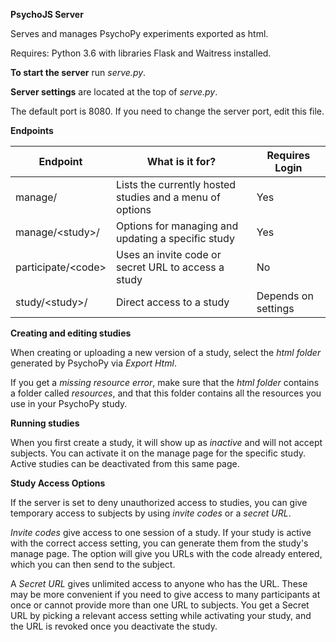 **PsychoJS Server**

Serves and manages PsychoPy experiments exported as html.

Requires: Python 3.6 with libraries Flask and Waitress installed.

**To start the server** run *serve.py*.

**Server settings** are located at the top of *serve.py*.

The default port is 8080. If you need to change the server port, edit this file.

**Endpoints**

| Endpoint | What is it for? | Requires Login |
|---|---|---|
| manage\/ | Lists the currently hosted studies and a menu of options  | Yes |
| manage\/\<study\>\/ | Options for managing and updating a specific study | Yes |
| participate\/<code\> | Uses an invite code or secret URL to access a study | No |
| study\/\<study\>\/ | Direct access to a study | Depends on settings |

**Creating and editing studies**

When creating or uploading a new version of a study, select the *html folder* generated by PsychoPy via *Export Html*.

If you get a *missing resource error*, make sure that the *html folder* contains a folder called *resources*, and that this
folder contains all the resources you use in your PsychoPy study.

**Running studies**

When you first create a study, it will show up as *inactive* and will not accept subjects. You can activate it on the manage page for the specific study. Active studies can be deactivated from this same page.

**Study Access Options**

If the server is set to deny unauthorized access to studies, you can give temporary access to subjects by using *invite codes*
or a *secret URL*.

*Invite codes* give access to one session of a study. If your study is active with the correct access setting, you can generate them from the study's manage page. The option will give you URLs with the code already entered, which you can then send to the subject.

A *Secret URL* gives unlimited access to anyone who has the URL. These may be more convenient if you need to give access to many participants at once or cannot provide more than one URL to subjects. You get a Secret URL by picking a relevant access setting while activating your study, and the URL is revoked once you deactivate the study.
